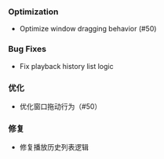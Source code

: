 ### Optimization

- Optimize window dragging behavior (#50)

### Bug Fixes

- Fix playback history list logic

### 优化

- 优化窗口拖动行为（#50）

### 修复

- 修复播放历史列表逻辑
